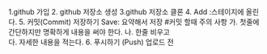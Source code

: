 1.github 가입 2. github 저장소 생성
3.github 저장소 클론 4. Add :스테이지에 올린다. 5. 커밋(Commit) 저장하기 Save: 요약해서 저장 #커밋 할때 주의 사항
가. 첫줄에 간단하지만 명확하게 내용을 써야 한다.
나. 한줄 비우고  
다. 자세한 내용을 적는다. 6. 푸시하기 (Push) 업로드 전
